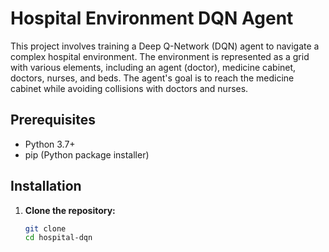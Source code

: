 # Hospital Environment DQN Agent

This project involves training a Deep Q-Network (DQN) agent to navigate a complex hospital environment. The environment is represented as a grid with various elements, including an agent (doctor), medicine cabinet, doctors, nurses, and beds. The agent's goal is to reach the medicine cabinet while avoiding collisions with doctors and nurses.

## Prerequisites

- Python 3.7+
- pip (Python package installer)

## Installation

1. **Clone the repository:**

   ```bash
   git clone 
   cd hospital-dqn
